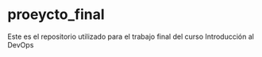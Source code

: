 # proeycto_final
Este es el repositorio utilizado para el trabajo final del curso Introducción al DevOps
